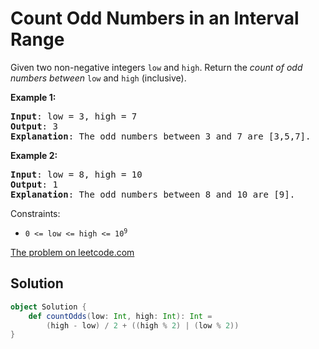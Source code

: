 # Count Odd Numbers in an Interval Range

Given two non-negative integers `low` and `high`. Return the _count of odd
numbers between_ `low` and `high` (inclusive).

**Example 1:**
<pre>
<b>Input</b>: low = 3, high = 7
<b>Output</b>: 3
<b>Explanation</b>: The odd numbers between 3 and 7 are [3,5,7].
</pre>

**Example 2:**
<pre>
<b>Input</b>: low = 8, high = 10
<b>Output</b>: 1
<b>Explanation</b>: The odd numbers between 8 and 10 are [9].
</pre>

Constraints:

* <code>0 <= low <= high <= 10<sup>9</sup></code>


[The problem on leetcode.com](https://leetcode.com/problems/count-odd-numbers-in-an-interval-range/)

## Solution

```scala
object Solution {
    def countOdds(low: Int, high: Int): Int =
        (high - low) / 2 + ((high % 2) | (low % 2))
}
```
